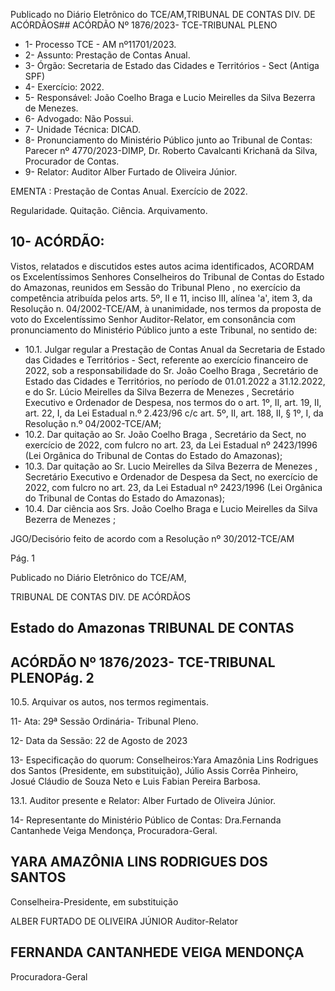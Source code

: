Publicado  no  Diário  Eletrônico do TCE/AM,TRIBUNAL DE CONTAS DIV. DE ACÓRDÃOS## ACÓRDÃO Nº 1876/2023- TCE-TRIBUNAL PLENO

- 1- Processo TCE - AM nº11701/2023.
- 2- Assunto: Prestação de Contas Anual.
- 3- Órgão: Secretaria de Estado das Cidades e Territórios - Sect (Antiga SPF)
- 4- Exercício: 2022.
- 5- Responsável: João Coelho Braga e Lucio Meirelles da Silva Bezerra de Menezes.
- 6- Advogado: Não Possui.
- 7- Unidade Técnica: DICAD.
- 8- Pronunciamento  do  Ministério  Público  junto  ao  Tribunal  de  Contas: Parecer  nº 4770/2023-DIMP, Dr. Roberto Cavalcanti Krichanã da Silva, Procurador de Contas.
- 9- Relator: Auditor Alber Furtado de Oliveira Júnior.

EMENTA : Prestação de Contas Anual. Exercício de 2022.

Regularidade. Quitação. Ciência. Arquivamento.

## 10-  ACÓRDÃO:

Vistos, relatados e discutidos estes autos acima identificados, ACORDAM os Excelentíssimos Senhores Conselheiros do Tribunal de Contas do Estado do Amazonas, reunidos em Sessão do Tribunal Pleno , no exercício da competência atribuída pelos arts. 5º, II e 11, inciso III, alínea 'a', item 3, da Resolução n. 04/2002-TCE/AM, à unanimidade, nos termos da proposta de voto do Excelentíssimo Senhor Auditor-Relator, em consonância com pronunciamento do Ministério Público junto a este Tribunal, no sentido de:

- 10.1.  Julgar regular a Prestação de Contas Anual da Secretaria de Estado das  Cidades  e  Territórios  -  Sect,  referente  ao  exercício  financeiro  de 2022, sob a responsabilidade do Sr. João Coelho Braga , Secretário de Estado das Cidades e Territórios, no período de 01.01.2022 a 31.12.2022, e do Sr. Lúcio Meirelles da Silva Bezerra de Menezes , Secretário Executivo e Ordenador de Despesa, nos termos do o art. 1º, II,  art.  19,  II,  art.  22,  I,  da  Lei  Estadual  n.º  2.423/96  c/c  art.  5º,  II,  art. 188, II, § 1º, I, da Resolução n.º 04/2002-TCE/AM;
- 10.2.  Dar  quitação ao Sr.  João  Coelho  Braga , Secretário  da  Sect,  no exercício de 2022, com fulcro no art. 23, da Lei Estadual nº 2423/1996 (Lei Orgânica do Tribunal de Contas do Estado do Amazonas);
- 10.3.  Dar quitação ao Sr. Lucio Meirelles da Silva Bezerra de Menezes , Secretário Executivo e Ordenador de Despesa da Sect, no exercício de 2022, com fulcro no art. 23, da Lei Estadual nº 2423/1996 (Lei Orgânica do Tribunal de Contas do Estado do Amazonas);
- 10.4.  Dar ciência aos Srs. João Coelho Braga e Lucio Meirelles da Silva Bezerra de Menezes ;

JGO/Decisório feito de acordo com a Resolução nº 30/2012-TCE/AM

Pág. 1

Publicado  no  Diário  Eletrônico do TCE/AM,

TRIBUNAL DE CONTAS DIV. DE ACÓRDÃOS

## Estado do Amazonas TRIBUNAL DE CONTAS

## ACÓRDÃO Nº 1876/2023- TCE-TRIBUNAL PLENOPág. 2

10.5.  Arquivar os autos, nos termos regimentais.

11-  Ata: 29ª Sessão Ordinária- Tribunal Pleno.

12-  Data da Sessão: 22 de Agosto de 2023

13-  Especificação do quorum: Conselheiros:Yara Amazônia Lins Rodrigues dos Santos (Presidente,  em  substituição),  Júlio  Assis  Corrêa  Pinheiro,  Josué  Cláudio  de  Souza Neto e Luis Fabian Pereira Barbosa.

13.1. Auditor presente e Relator: Alber Furtado de Oliveira Júnior.

14-  Representante do Ministério Público de Contas: Dra.Fernanda Cantanhede Veiga Mendonça, Procuradora-Geral.

## YARA AMAZÔNIA LINS RODRIGUES DOS SANTOS

Conselheira-Presidente, em substituição

ALBER FURTADO DE OLIVEIRA JÚNIOR Auditor-Relator

## FERNANDA CANTANHEDE VEIGA MENDONÇA

Procuradora-Geral
